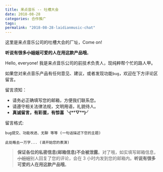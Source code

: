 ```yaml
---
title: 来点音乐 -- 吐槽大会
date: 2018-08-28
categories: 合作推广
tags: 
permalink: "2018-08-28-laidianmusic-chat"
---
```


这里是来点音乐公司的吐槽大会的厂址，Come on!

**听说有很多~~小姐姐~~可爱的人在用这款产品哦**。

<!-- more -->

Hello, everyone! 我是来点音乐公司的前技术负责人，现纯粹帮个忙的路人甲。

如果您对来点音乐产品有任何意见、建议，或者发现功能`bug`，欢迎在下方评论区留言。

留言须知：

- 请务必正确填写您的邮箱，方便我们联系您。
- 请遵守相关法律法规，文明用语，礼貌待人。
- **真诚留言，有彩蛋，有惊喜 ╰(\*°▽°\*)╯**

留言格式:

```
bug提交、功能改进、无聊 等等 (一句话描述下您的主题)

此处略去一万字... (请开始您的表演)
```

> **保证各位的私密信息(邮箱信息)不会被泄露**。对了哦，如实填写邮箱信息，~~小姐姐~~别人回复了您的评论，会在 3 小时内发到您的邮箱内。**听说有很多可爱的人在用这款产品哦**。